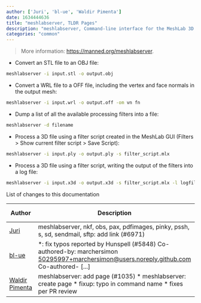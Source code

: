```yaml
---
author: ['Juri', 'bl-ue', 'Waldir Pimenta']
date: 1634444636
title: "meshlabserver, TLDR Pages"
description: "meshlabserver, Command-line interface for the MeshLab 3D mesh processing software."
categories: "common"
---
```

> More information: <https://manned.org/meshlabserver>.

- Convert an STL file to an OBJ file:

```bash
meshlabserver -i input.stl -o output.obj
```

- Convert a WRL file to a OFF file, including the vertex and face normals in the output mesh:

```bash
meshlabserver -i input.wrl -o output.off -om vn fn
```

- Dump a list of all the available processing filters into a file:

```bash
meshlabserver -d filename
```

- Process a 3D file using a filter script created in the MeshLab GUI (Filters > Show current filter script > Save Script):

```bash
meshlabserver -i input.ply -o output.ply -s filter_script.mlx
```

- Process a 3D file using a filter script, writing the output of the filters into a log file:

```bash
meshlabserver -i input.x3d -o output.x3d -s filter_script.mlx -l logfile
```
List of changes to this documentation


Author | Description | ISO 8601 Date | GitHub link
------|-----|-----|-----
[Juri](mailto:juri.dispan@posteo.net) | meshlabserver, nkf, obs, pax, pdfimages, pinky, pssh, s, sd, sendmail, sftp: add link (#6971) | 2021-10-17T06:23:56 | [977d4212d52c](https://github.com/tldr-pages/tldr/commit/977d4212d52c031de053f549d819b8b0e18ce184)
[bl-ue](mailto:54780737+bl-ue@users.noreply.github.com) | *: fix typos reported by Hunspell (#5848) Co-authored-by: marchersimon <50295997+marchersimon@users.noreply.github.com> Co-authored- [...] | 2021-05-20T22:13:41 | [8ebd171d6f00](https://github.com/tldr-pages/tldr/commit/8ebd171d6f001698709fefc02b1fd5cc9f3a99c4)
[Waldir Pimenta](mailto:waldyrious@gmail.com) | meshlabserver: add page (#1035) * meshlabserver: create page * fixup: typo in command name * fixes per PR review | 2016-12-22T00:19:53 | [5552c19ff12a](https://github.com/tldr-pages/tldr/commit/5552c19ff12a08a77443e01cff2361b22ce8501f)

